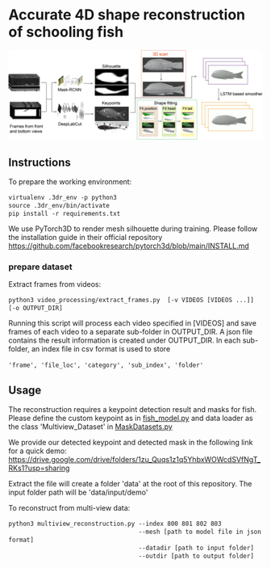 # Accurate 4D shape reconstruction of schooling fish

![flow_chart.png](./images/flow_chart.png "workflow")

## Instructions
To prepare the working environment:
```
virtualenv .3dr_env -p python3
source .3dr_env/bin/activate
pip install -r requirements.txt
```

We use PyTorch3D to render mesh silhouette during training. 
Please follow the installation guide in their official repository
https://github.com/facebookresearch/pytorch3d/blob/main/INSTALL.md

### prepare dataset
Extract frames from videos:
```
python3 video_processing/extract_frames.py  [-v VIDEOS [VIDEOS ...]] [-o OUTPUT_DIR]
```
Running this script will process each video specified in [VIDEOS]
and save frames of each video to a separate sub-folder in OUTPUT_DIR.
A json file contains the result information is created under OUTPUT_DIR.
In each sub-folder, an index file in csv format is used to store

`
'frame', 'file_loc', 'category', 'sub_index', 'folder'
`

## Usage
The reconstruction requires a keypoint detection result and masks for fish. 
Please define the custom keypoint as in [fish_model.py](animal_model/fish_model.py) 
and data loader as the class 'Multiview_Dataset' in [MaskDatasets.py](animal_model/MaskDatasets.py)

We provide our detected keypoint and detected mask in the following link for a quick demo: 
https://drive.google.com/drive/folders/1zu_Quqs1z1q5YhbxWOWcdSVfNgT_RKs1?usp=sharing

Extract the file will create a folder 'data' at the root of this repository.
The input folder path will be 'data/input/demo'

To reconstruct from multi-view data:
```
python3 multiview_reconstruction.py --index 800 801 802 803 
                                    --mesh [path to model file in json format]
                                    --datadir [path to input folder]
                                    --outdir [path to output folder]
```
